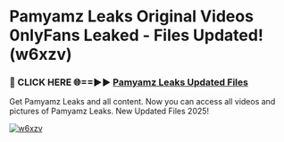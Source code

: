 # Pamyamz Leaks Original Videos 0nlyFans Leaked - Files Updated! (w6xzv)

<h3>🔴 CLICK HERE 🌐==►► <a href="https://tinyurl.com/2wckxsce" rel="nofollow">Pamyamz Leaks Updated Files</a></h3>

Get Pamyamz Leaks and all content. Now you can access all videos and pictures of Pamyamz Leaks. New Updated Files 2025!

[![w6xzv](https://i.imgur.com/AFduVYN.gif)](https://tinyurl.com/2wckxsce)
